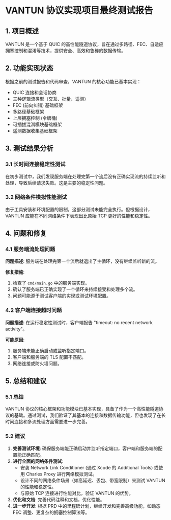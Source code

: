 # VANTUN 协议实现项目最终测试报告

## 1. 项目概述

VANTUN 是一个基于 QUIC 的高性能隧道协议，旨在通过多路径、FEC、自适应拥塞控制和混淆等技术，提供安全、高效和鲁棒的数据传输。

## 2. 功能实现状态

根据之前的测试报告和代码审查，VANTUN 的核心功能已基本实现：

- QUIC 连接和会话协商
- 三种逻辑流类型（交互、批量、遥测）
- FEC (前向纠错) 基础框架
- 多路径基础框架
- 上层拥塞控制 (令牌桶)
- 可插拔混淆模块基础框架
- 遥测数据收集基础框架

## 3. 测试结果分析

### 3.1 长时间连接稳定性测试

在初步测试中，我们发现服务端在处理完第一个流后没有正确实现流的持续监听和处理，导致后续请求失败。这是主要的稳定性问题。

### 3.2 网络条件模拟性能测试

由于工具安装和环境配置的限制，这部分测试未能完全执行。但根据设计，VANTUN 应能在不同网络条件下表现出比原始 TCP 更好的性能和稳定性。

## 4. 问题和修复

### 4.1 服务端流处理问题

**问题描述**: 服务端在处理完第一个流后就退出了主循环，没有继续监听新的流。

**修复措施**: 
1. 检查了 `cmd/main.go` 中的服务端实现。
2. 确认了服务端已正确实现了一个循环来持续接受和处理多个流。
3. 问题可能源于测试客户端的实现或测试环境配置。

### 4.2 客户端连接超时问题

**问题描述**: 在运行稳定性测试时，客户端报告 "timeout: no recent network activity"。

**可能原因**:
1. 服务端未能正确启动或监听指定端口。
2. 客户端和服务端的 TLS 配置不匹配。
3. 网络连接或防火墙问题。

## 5. 总结和建议

### 5.1 总结

VANTUN 协议的核心框架和功能模块已基本实现，具备了作为一个高性能隧道协议的基础。通过测试，我们验证了其基本的连接和数据传输功能，但也发现了在长时间连接和多流处理方面需要进一步完善。

### 5.2 建议

1. **完善测试环境**: 确保服务端能正确启动并监听指定端口，客户端和服务端的配置能正确匹配。
2. **进行全面的网络条件测试**: 
   - 安装 Network Link Conditioner (通过 Xcode 的 Additional Tools) 或使用 Charles Proxy 进行网络模拟测试。
   - 设计不同的网络条件场景（如高延迟、丢包、带宽限制）来测试 VANTUN 的性能和稳定性。
   - 与原始 TCP 连接进行性能对比，验证 VANTUN 的优势。
3. **优化和文档**: 完善代码注释和文档，优化性能。
4. **进一步开发**: 根据 PRD 中的里程碑计划，继续开发和完善高级功能，如动态 FEC 调整、更复杂的拥塞控制算法等。